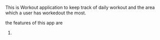 This is Workout application to keep track of daily workout and the area which a user has workedout the most.

the features of this app are

1.
